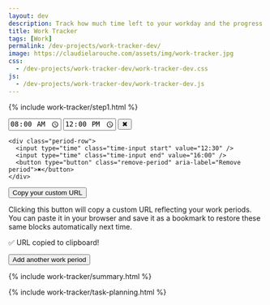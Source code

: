 ```yaml
---
layout: dev
description: Track how much time left to your workday and the progress of your daily tasks
title: Work Tracker
tags: [Work]
permalink: /dev-projects/work-tracker-dev/
image: https://claudielarouche.com/assets/img/work-tracker.jpg
css: 
  - /dev-projects/work-tracker-dev/work-tracker-dev.css
js:  
  - /dev-projects/work-tracker-dev/work-tracker-dev.js
---
```


<div class="workday-tracker">

  {% include work-tracker/step1.html %} 

  <div id="workday-periods" class="workday-periods" aria-live="polite">
    <!-- Work periods are dynamically built by JS.
         Default values are shown only if no ?periods= param is found. -->
    <div class="period-row">
      <input type="time" class="time-input start" value="08:00" />
      <input type="time" class="time-input end" value="12:00" />
      <button type="button" class="remove-period" aria-label="Remove period">✖</button>
    </div>

    <div class="period-row">
      <input type="time" class="time-input start" value="12:30" />
      <input type="time" class="time-input end" value="16:00" />
      <button type="button" class="remove-period" aria-label="Remove period">✖</button>
    </div>
  </div>

  <!-- Copy custom URL section -->
  <div class="custom-url-section">
    <button type="button" id="copy-url-btn">Copy your custom URL</button>
    <p class="custom-url-note">
      Clicking this button will copy a custom URL reflecting your work periods.  
      You can paste it in your browser and save it as a bookmark to restore these same blocks automatically next time.
    </p>
    <p id="copy-confirmation" class="copy-confirmation hidden">✅ URL copied to clipboard!</p>
  </div>

  <button type="button" class="add-period" id="add-period">Add another work period</button>

  {% include work-tracker/summary.html %} 
</div>

{% include work-tracker/task-planning.html %}
